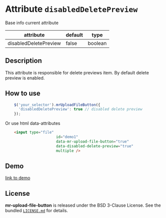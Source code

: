 
# Attribute `disabledDeletePreview`

Base info current attribute 

| attribute             | default                | type            |
| -----------           | --------------------   |---------------- |
| disabledDeletePreview | false                  | boolean         |

## Description
This attribute is responsible for delete previews item. By default delete preview is enabled.

## How to use
```js
    $('your_selector').mrUploadFileButton({
      'disabledDeletePreview': true // disabled delete preview
    });

```

Or use html data-attributes

```html 
    <input type="file"
                       id="demo1"
                       data-mr-upload-file-button="true"
                       data-disabled-delete-preview="true"
                       multiple />
```


## Demo
[link to demo]()

## License

**mr-upload-file-button** is released under the BSD 3-Clause License. See the bundled [`LICENSE.md`](/LICENSE.md) for details.
